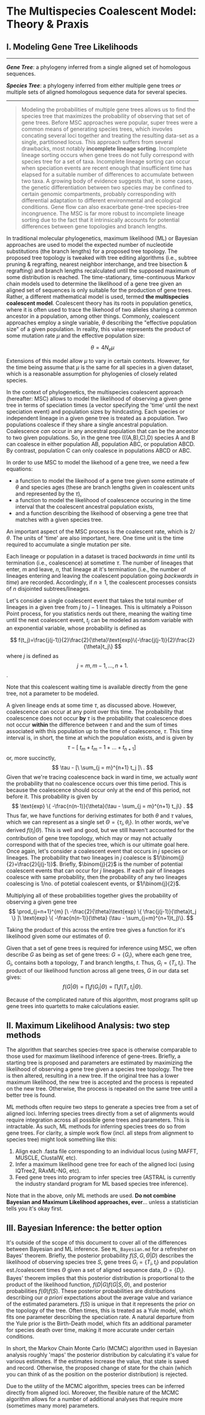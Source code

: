 # The Multispecies Coalescent Model: Theory & Praxis   
## I. Modeling Gene Tree Likelihoods

---
_**Gene Tree**_: a phylogeny inferred from a single aligned set of homologous sequences. 

_**Species Tree**_: a phylogeny inferred from either multiple gene trees _or_ multiple sets of aligned homologous sequence data for several species. 

---
>Modeling the probabilities of multiple gene trees allows us to find the species tree that maximizes the probability of observing that set of gene trees. Before MSC approaches were popular, super trees were a common means of generating species trees, which invovles concating several loci together and treating the resulting data-set as a single, partitioned locus. This approach suffers from several drawbacks, most notably **incomplete lineage sorting**. Incomplete lineage sorting occurs when gene trees do not fully correspond with species tree for a set of taxa. Incomplete lineage sorting can occur when speciation events are recent enough that insufficient time has elapsed for a suitable number of differences to accumulate between two taxa. A growing body of evidence suggests that, in some cases, the genetic differentiation between two species may be confined to certain genomic compartments, probably corresponding with differential adaptation to different environmental and ecological conditions. Gene flow can also exacerbate gene-tree species-tree incongruence. The MSC is far more robust to incomplete lineage sorting due to the fact that it intrinsically accounts for potential differences between gene topologies and branch lengths. 

In traditional molecular phylogenetics, maximum likelihood (ML) or Bayesian approaches are used to model the expected number of nucleotide substitutions (the branch lengths) for a proposed tree topology. The proposed tree topology is tweaked with tree editing algorithms (i.e., subtree pruning & regrafting, nearest neighbor interchange, and tree bisection & regrafting) and branch lengths recalculated until the supposed maximum of some distribution is reached. The time-stationary, time-continuous Markov chain models used to determine the likelihood of a gene tree given an aligned set of sequences is only suitable for the production of gene trees. Rather, a different mathematical model is used, termed **the multispecies coalescent model**. Coalescent theory has its roots in population genetics, where it is often used to trace the likehood of two alleles sharing a common ancestor in a population, among other things. Commonly, coalescent approaches employ a single variable, $\theta$ describing the "effective population size" of a given population. In reality, this value represents the product of some mutation rate $\mu$ and the effective population size:

$$
\theta = 4N_e\mu 
$$

Extensions of this model allow $\mu$ to vary in certain contexts. However, for the time being assume that $\mu$ is the same for all species in a given dataset, which is a reasonable assumption for phylogenies of closely related species. 

In the context of phylogenetics, the multispecies coalescent approach (hereafter: MSC) allows to model the likelihood of observing a given gene tree in terms of speciation times (a vector specifying the 'time' until the next speciation event) and population sizes by hindcasting. Each species or independent lineage in a given gene tree is treated as a population. Two populations coalesce if they share a single ancestral population. Coalescence _can_ occur in any ancestral population that can be the ancestor to two given populations. So, in the gene tree (((A,B),C),D) species A and B can coalesce in either population AB,  population ABC, or population ABCD. By contrast, population C can only coalesce in populations ABCD or ABC. 

In order to use MSC to model the likehood of a gene tree, we need a few equations:
* a function to model the likeihood of a gene tree given some estimate of $\theta$ and species ages (these are branch lengths given in coalescent units and represented by the $\tau$), 
* a function to model the likelihood of coalescence occuring in the time interval that the coalescent ancestral population exists, 
* and a function describing the likeihood of observing a gene tree that matches with a given species tree. 

An important aspect of the MSC process is the coalescent rate, which is $2/\theta$. The units of 'time' are also important, here. One time unit is the time required to accumulate a single mutation per site. 

Each lineage or population in a dataset is traced _backwards in time_ until its termination (i.e., coalescence) at sometime $\tau$. The number of lineages that enter, $m$ and leave, $n$, that lineage at it's termination (i.e., the number of lineages entering and leaving the coalescent population going _backwards in time_) are recorded. Accordingly, if $n \geq 1$, the coalescent processes consists of $n$ disjointed subtrees/lineages. 

Let's consider a single coalescent event that takes the total number of lineages in a given tree from $j$ to $j-1$ lineages. This is ultimately a Poisson Point process, for you statistics nerds out there, meaning the waiting time until the next coalescent event, $t_j$ can be modeled as random variable with an exponential variable, whose probability is defined as 

$$
f(t_j)=\frac{j(j-1)}{2}\frac{2}{\theta}\text{exp}\{-\frac{j(j-1)}{2}\frac{2}{\theta}t_j\}
$$
where $j$ is defined as 
$$
j=m, m-1,...,n+1. 
$$. 

Note that this coalescent waiting time is available directly from the gene tree, not a parameter to be modeled. 

A given lineage ends at some time $\tau$, as discussed above. However, coalescence can occur at any point over this time. The probability that coalescence does not occur **by** $\tau$ is the probability that coalescence does not occur **within** the difference between $\tau$ and and the sum of times associated with this population up to the time of coalescence, $\tau$. This time interval is, in short, the time at which the population exists, and is given by
$$
\tau -[\ t_m + t_m-1 + ... + t_{n+1}]\
$$
or, more succinctly, 
$$
\tau - [\ \sum_{j = m}^{n+1} t_j ]\ . 
$$
Given that we're tracing coalescence back in ward in time, we actually _want_ the probability that no coalescence occurs over this time period. This is because the coalescence should occur only at the end of this period, not before it. This probability is given by
$$
\text{exp} \{ -\frac{n(n-1)}{\theta}(\tau - \sum_{j = m}^{n+1} t_j\} . 
$$ 
Thus far, we have functions for deriving estimates for both $\theta$ and $\tau$ values, which we can represent as a single set $\Theta=\{\tau_i , \theta_i\}$. In other words, we've derived $f(t_i|\Theta)$. This is well and good, but we still haven't accounted for the contribution of gene tree topology, which may or may not actually correspond with that of the species tree, which is our ultimate goal here. Once again, let's consider a coalescent event that occurs in $j$ species or lineages. The probability that two lineages in $j$ coalesce is $1/\binom{j}{2}=\frac{2}{j(j-1)}$. Briefly, $\binom{j}{2}$ is the number of potential coalescent events that can occur for $j$ lineages. If each pair of lineages coalesce with same probability, then the probability of any two lineages coalescing is $1/\text{no. of potetial coalescent events}$, or $1/\binom{j}{2}$. 

Multiplying all of these probabilities together gives the probability of observing a given gene tree
$$
\prod_{j=n+1}^{m} [\ -\frac{2}{\theta}\text{exp} \{ \frac{j(j-1)}{\theta}t_j \} ]\ \text{exp} \{ -\frac{n(n-1)}{\theta} (\tau - \sum_{j=m}^{n+1}t_j)\}.
$$

Taking the product of this across the entire tree gives a function for it's likelihood given some our estimates of $\Theta$.

Given that a set of gene trees is required for inference using MSC, we often describe $G$ as being as set of gene trees: $G=\{G_i\}$, where each gene tree, $G_i$, contains both a topology, $T$ and branch lengths, $t$. Thus, $G_i=\{T_i,t_i\}$. The product of our likelihood function across all gene trees, $G$ in our data set gives: 
$$
f(G|\Theta)=\prod_{i} f(G_i|\Theta)= \prod_{i} f(T_i,t_i|\Theta).
$$

Because of the complicated nature of this algorithm, most programs split up gene trees into quartetts to make calculations easier. 

## II. Maximum Likelihood Analysis: two step methods 
The algorithm that searches species-tree space is otherwise comparable to those used for maximum likelihood inference of gene-trees. Briefly, a starting tree is proposed and parameters are estimated by maximizing the likelihood of observing a gene tree given a species tree topology. The tree is then altered, resulting in a new tree. If the original tree has a lower maximum likelihood, the new tree is accepted and the process is repeated on the new tree. Otherwise, the process is repeated on the same tree until a better tree is found. 

ML methods often require two steps to generate a species tree from a set of aligned loci. Inferring species trees directly from a set of alignments would require integration across all possible gene trees and parameters. This is intractable. As such, ML methods for inferring species trees do so from gene trees. For clarity, a simple work flow (incl. all steps from alignment to species tree) might look something like this:  
1. Align each .fasta file corresponding to an individual locus (using MAFFT, MUSCLE, ClustalW, etc). 
2. Infer a maximum likelihood gene tree for each of the aligned loci (using IQTree2, RAxML-NG, etc). 
3. Feed gene trees into program to infer species tree (ASTRAL is currently the industry standard program for ML based species tree inference).   

Note that in the above, only ML methods are used. **Do not combine Bayesian and Maximum Likelihood approaches, ever**... unless a statistician tells you it's okay first. 

## III. Bayesian Inference: the better option 
It's outside of the scope of this document to cover all of the differences between Bayesian and ML inference. See `ML_Bayesian.md` for a refresher on Bayes' theorem. Briefly, the posterior probability $f(S,G,\Theta|D)$ describes the likelihood of observing species tree $S$, gene trees $G_i=\{T_i, t_i\}$ and population est./coalescent times $\Theta$ given a set of aligned sequence data, $D=\{D_i\}$. Bayes' theorem implies that this posterior distribution is proportional to the product of the likelihood function, $f(D|G)f(G|S, \Theta)$, and posterior probabilities $f(\Theta)f(S)$. These posterior probabilities are distributions describing our _a priori_ expectations about the average value and variance of the estimated parameters. $f(S)$ is unique in that it represents the prior on the topology of the tree. Often times, this is treated as a Yule model, which fits one parameter describing the speciation rate. A natural departure from the Yule prior is the Birth-Death model, which fits an additional parameter for species death over time, making it more accurate under certain conditions. 

In short, the Markov Chain Monte Carlo (MCMC) algorithm used in Bayesian analysis roughly 'maps' the posterior distribution by calculating it's value for various estimates. If the estimates increase the value, that state is saved and record. Otherwise, the proposed change of state for the chain (which you can think of as the position on the posterior distribution) is rejected. 

Due to the utility of the MCMC algorithm, species trees can be inferred directly from aligned loci. Moreover, the flexible nature of the MCMC algorithm allows for a number of additional analyses that require more (sometimes many more) parameters. 